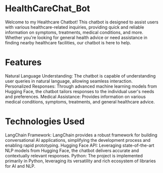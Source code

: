 # HealthCareChat_Bot
Welcome to my Healthcare Chatbot! This chatbot is designed to assist users with various healthcare-related inquiries, providing quick and reliable information on symptoms, treatments, medical conditions, and more. Whether you're looking for general health advice or need assistance in finding nearby healthcare facilities, our chatbot is here to help.

# Features
Natural Language Understanding: The chatbot is capable of understanding user queries in natural language, allowing seamless interaction.
Personalized Responses: Through advanced machine learning models from Hugging Face, the chatbot tailors responses to the individual user's needs and preferences.
Medical Assistance: Provides information on various medical conditions, symptoms, treatments, and general healthcare advice.

# Technologies Used
LangChain Framework: LangChain provides a robust framework for building conversational AI applications, simplifying the development process and enabling rapid prototyping.
Hugging Face API: Leveraging state-of-the-art NLP models from Hugging Face, the chatbot delivers accurate and contextually relevant responses.
Python: The project is implemented primarily in Python, leveraging its versatility and rich ecosystem of libraries for AI and NLP.
